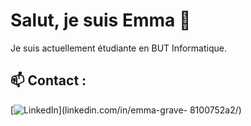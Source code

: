 # Salut, je suis Emma 👋

Je suis actuellement étudiante en BUT Informatique.
<!--
**emmagrave/emmagrave** is a ✨ _special_ ✨ repository because its `README.md` (this file) appears on your GitHub profile.

Here are some ideas to get you started:

- 🔭 I’m currently working on ...
- 🌱 I’m currently learning ...
- 👯 I’m looking to collaborate on ...
- 🤔 I’m looking for help with ...
- 💬 Ask me about ...
- 📫 How to reach me: ...
- 😄 Pronouns: ...
- ⚡ Fun fact: ...
-->

## 📫 Contact :
[![LinkedIn](https://img.shields.io/badge/LinkedIn-Connect-blue)](linkedin.com/in/emma-grave-
8100752a2/)

